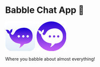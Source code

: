 # Babble Chat App 💬
![Babble_Chat_iOS](Logo/babble_icon.png)
![Babble_Chat_Android](Logo/babble_icon_2.png)

Where you babble about almost everything!
